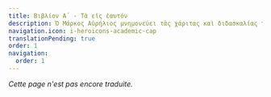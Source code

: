 ```yaml
---
title: Βιβλίον Α΄ - Τὰ εἰς ἑαυτόν
description: Ὁ Μάρκος Αὐρήλιος μνημονεύει τὰς χάριτας καὶ διδασκαλίας τῶν προγόνων καὶ διδασκάλων
navigation.icon: i-heroicons-academic-cap
translationPending: true
order: 1
navigation:
  order: 1
---
```

_Cette page n'est pas encore traduite._
